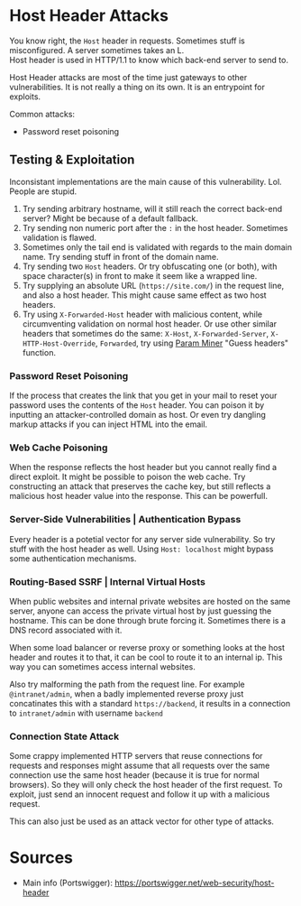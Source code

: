 # Host Header Attacks
You know right, the `Host` header in requests. Sometimes stuff is misconfigured. A server sometimes takes an L. \
Host header is used in HTTP/1.1 to know which back-end server to send to.

Host Header attacks are most of the time just gateways to other vulnerabilities. It is not really a thing on its own. It is an entrypoint for exploits.

Common attacks:
- Password reset poisoning


## Testing & Exploitation
Inconsistant implementations are the main cause of this vulnerability. Lol. People are stupid.

1. Try sending arbitrary hostname, will it still reach the correct back-end server? Might be because of a default fallback.
2. Try sending non numeric port after the `:` in the host header. Sometimes validation is flawed.
3. Sometimes only the tail end is validated with regards to the main domain name. Try sending stuff in front of the domain name.
4. Try sending two `Host` headers. Or try obfuscating one (or both), with space character(s) in front to make it seem like a wrapped line.
5. Try supplying an absolute URL (`https://site.com/`) in the request line, and also a host header. This might cause same effect as two host headers.
6. Try using `X-Forwarded-Host` header with malicious content, while circumventing validation on normal host header. Or use other similar headers that sometimes do the same: `X-Host`, `X-Forwarded-Server`, `X-HTTP-Host-Override`, `Forwarded`, try using [Param Miner](../burp/param_miner.md) "Guess headers" function.

### Password Reset Poisoning
If the process that creates the link that you get in your mail to reset your password uses the contents of the `Host` header. You can poison it by inputting an attacker-controlled domain as host. Or even try dangling markup attacks if you can inject HTML into the email.

### Web Cache Poisoning
When the response reflects the host header but you cannot really find a direct exploit. It might be possible to poison the web cache. Try constructing an attack that preserves the cache key, but still reflects a malicious host header value into the response. This can be powerfull.

### Server-Side Vulnerabilities | Authentication Bypass
Every header is a potetial vector for any server side vulnerability. So try stuff with the host header as well. Using `Host: localhost` might bypass some authentication mechanisms.

### Routing-Based SSRF | Internal Virtual Hosts
When public websites and internal private websites are hosted on the same server, anyone can access the private virtual host by just guessing the hostname. This can be done through brute forcing it. Sometimes there is a DNS record associated with it.

When some load balancer or reverse proxy or something looks at the host header and routes it to that, it can be cool to route it to an internal ip. This way you can sometimes access internal websites. 

Also try malforming the path from the request line. For example `@intranet/admin`, when a badly implemented reverse proxy just concatinates this with a standard `https://backend`, it results in a connection to `intranet/admin` with username `backend`

### Connection State Attack
Some crappy implemented HTTP servers that reuse connections for requests and responses might assume that all requests over the same connection use the same host header (because it is true for normal browsers). So they will only check the host header of the first request. To exploit, just send an innocent request and follow it up with a malicious request.

This can also just be used as an attack vector for other type of attacks.

# Sources
- Main info (Portswigger): https://portswigger.net/web-security/host-header 